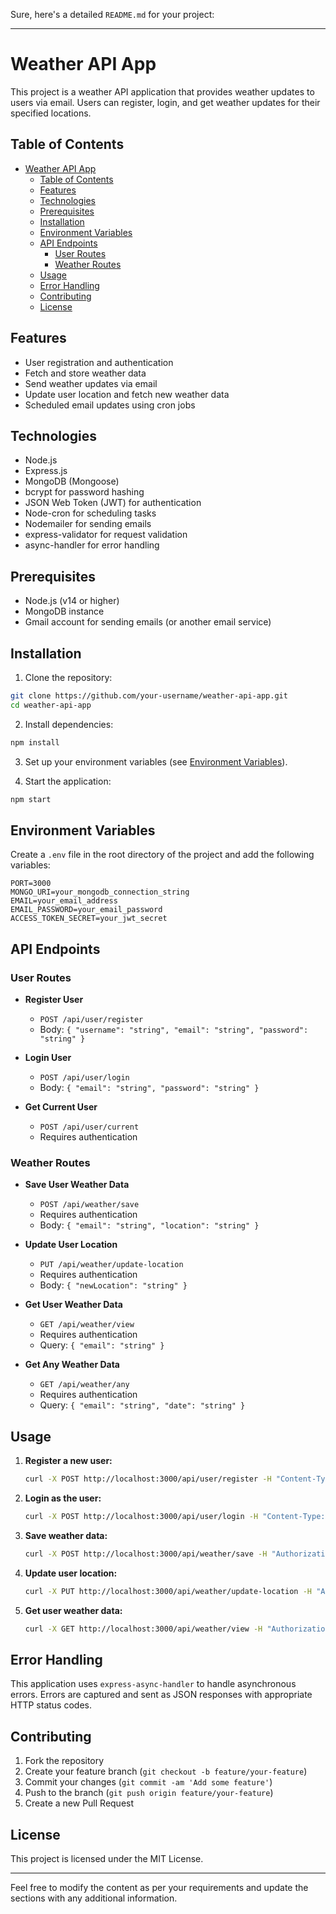 Sure, here's a detailed `README.md` for your project:

---

# Weather API App

This project is a weather API application that provides weather updates to users via email. Users can register, login, and get weather updates for their specified locations.

## Table of Contents

- [Weather API App](#weather-api-app)
  - [Table of Contents](#table-of-contents)
  - [Features](#features)
  - [Technologies](#technologies)
  - [Prerequisites](#prerequisites)
  - [Installation](#installation)
  - [Environment Variables](#environment-variables)
  - [API Endpoints](#api-endpoints)
    - [User Routes](#user-routes)
    - [Weather Routes](#weather-routes)
  - [Usage](#usage)
  - [Error Handling](#error-handling)
  - [Contributing](#contributing)
  - [License](#license)

## Features

- User registration and authentication
- Fetch and store weather data
- Send weather updates via email
- Update user location and fetch new weather data
- Scheduled email updates using cron jobs

## Technologies

- Node.js
- Express.js
- MongoDB (Mongoose)
- bcrypt for password hashing
- JSON Web Token (JWT) for authentication
- Node-cron for scheduling tasks
- Nodemailer for sending emails
- express-validator for request validation
- async-handler for error handling

## Prerequisites

- Node.js (v14 or higher)
- MongoDB instance
- Gmail account for sending emails (or another email service)

## Installation

1. Clone the repository:

```sh
git clone https://github.com/your-username/weather-api-app.git
cd weather-api-app
```

2. Install dependencies:

```sh
npm install
```

3. Set up your environment variables (see [Environment Variables](#environment-variables)).

4. Start the application:

```sh
npm start
```

## Environment Variables

Create a `.env` file in the root directory of the project and add the following variables:

```env
PORT=3000
MONGO_URI=your_mongodb_connection_string
EMAIL=your_email_address
EMAIL_PASSWORD=your_email_password
ACCESS_TOKEN_SECRET=your_jwt_secret
```

## API Endpoints

### User Routes

- **Register User**
  - `POST /api/user/register`
  - Body: `{ "username": "string", "email": "string", "password": "string" }`

- **Login User**
  - `POST /api/user/login`
  - Body: `{ "email": "string", "password": "string" }`

- **Get Current User**
  - `POST /api/user/current`
  - Requires authentication

### Weather Routes

- **Save User Weather Data**
  - `POST /api/weather/save`
  - Requires authentication
  - Body: `{ "email": "string", "location": "string" }`

- **Update User Location**
  - `PUT /api/weather/update-location`
  - Requires authentication
  - Body: `{ "newLocation": "string" }`

- **Get User Weather Data**
  - `GET /api/weather/view`
  - Requires authentication
  - Query: `{ "email": "string" }`

- **Get Any Weather Data**
  - `GET /api/weather/any`
  - Requires authentication
  - Query: `{ "email": "string", "date": "string" }`

## Usage

1. **Register a new user:**
   ```sh
   curl -X POST http://localhost:3000/api/user/register -H "Content-Type: application/json" -d '{"username":"testuser","email":"test@example.com","password":"password123"}'
   ```

2. **Login as the user:**
   ```sh
   curl -X POST http://localhost:3000/api/user/login -H "Content-Type: application/json" -d '{"email":"test@example.com","password":"password123"}'
   ```

3. **Save weather data:**
   ```sh
   curl -X POST http://localhost:3000/api/weather/save -H "Authorization: Bearer <your_jwt_token>" -H "Content-Type: application/json" -d '{"email":"test@example.com","location":"New York"}'
   ```

4. **Update user location:**
   ```sh
   curl -X PUT http://localhost:3000/api/weather/update-location -H "Authorization: Bearer <your_jwt_token>" -H "Content-Type: application/json" -d '{"newLocation":"San Francisco"}'
   ```

5. **Get user weather data:**
   ```sh
   curl -X GET http://localhost:3000/api/weather/view -H "Authorization: Bearer <your_jwt_token>"
   ```

## Error Handling

This application uses `express-async-handler` to handle asynchronous errors. Errors are captured and sent as JSON responses with appropriate HTTP status codes.

## Contributing

1. Fork the repository
2. Create your feature branch (`git checkout -b feature/your-feature`)
3. Commit your changes (`git commit -am 'Add some feature'`)
4. Push to the branch (`git push origin feature/your-feature`)
5. Create a new Pull Request

## License

This project is licensed under the MIT License.

---

Feel free to modify the content as per your requirements and update the sections with any additional information.